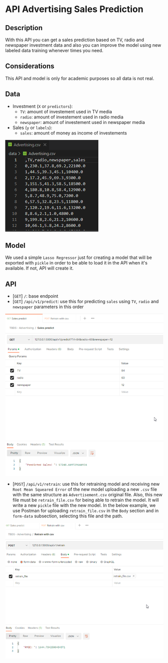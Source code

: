 # API Advertising Sales Prediction

## Description
With this API you can get a sales prediction based on TV, radio and newspaper investment data and also you can improve the model using new labeled data training whenever times you need.

## Considerations
This API and model is only for academic purposes so all data is not real.

## Data
- Investment (`X` or `predictors`):
  - `TV`: amount of investement used in TV media
  - `radio`: amount of investement used in radio media
  - `newspaper`: amount of investement used in newspaper media
- Sales (`y` or `labels`):
  - `sales`: amount of money as income of investements

![Advertising.csv original data](/images/AdvertisingData.png)


## Model
We used a simple `Lasso Regressor` just for creating a model that will be exported with `pickle` in order to be able to load it in the API when it's available. If not, API will create it.

## API
- [`GET`] `/`: base endpoint
- [`GET`] `/api/v1/predict`: use this for predicting `sales` using `TV`, `radio` and `newspaper` parameters in this order

![Sales predict example with Postman](/images/SalesPredict.png)

- [`POST`] `/api/v1/retrain`: use this for retraining model and receiving new `Root Mean Squeared Error` of the new model uploading a new `.csv` file with the same structure as `Advertisement.csv` original file. Also, this new file must be `retrain_file.csv` for being able to retrain the model. It will write a new `pickle` file with the new model. In the below example, we use Postman for uploading `retrain_file.csv` in the `Body` section and in `form-data` subsection, selecting this file and the path. 

![Retrain example with Postman](/images/Retrain.png)
